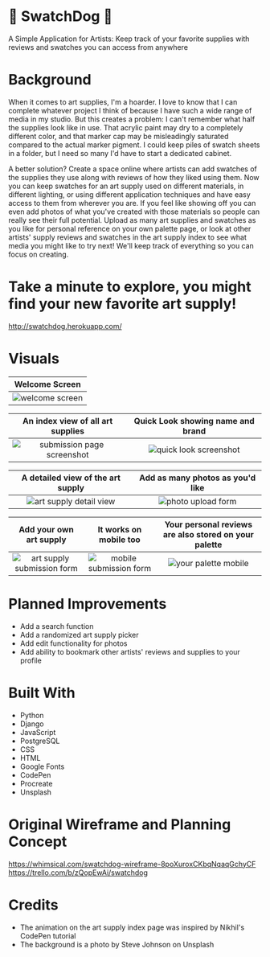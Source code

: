 # 🐾 SwatchDog 🐾
A Simple Application for Artists: Keep track of your favorite supplies with reviews and swatches you can access from anywhere

# Background
When it comes to art supplies, I'm a hoarder. I love to know that I can complete whatever project I think of because I have such a wide range of media in my studio. But this creates a problem: I can't remember what half the supplies look like in use. That acrylic paint may dry to a completely different color, and that marker cap may be misleadingly saturated compared to the actual marker pigment. I could keep piles of swatch sheets in a folder, but I need so many I'd have to start a dedicated cabinet. 

A better solution? Create a space online where artists can add swatches of the supplies they use along with reviews of how they liked using them. Now you can keep swatches for an art supply used on different materials, in different lighting, or using different application techniques and have easy access to them from wherever you are. If you feel like showing off you can even add photos of what you've created with those materials so people can really see their full potential. Upload as many art supplies and swatches as you like for personal reference on your own palette page, or look at other artists' supply reviews and swatches in the art supply index to see what media you might like to try next! We'll keep track of everything so you can focus on creating. 

# Take a minute to explore, you might find your new favorite art supply!
http://swatchdog.herokuapp.com/

# Visuals

|Welcome Screen|
| :---------: |
|![welcome screen](https://i.imgur.com/G45nBdj.png "Welcome screen")|

| An index view of all art supplies | Quick Look showing name and brand |
| :---------: | :---------: |
|![submission page screenshot](https://i.imgur.com/MkjoTAP.png "Art Supply index page") | ![quick look screenshot](https://i.imgur.com/HKNNM16.png "quick look")

| A detailed view of the art supply | Add as many photos as you'd like | 
| :---------: | :---------: |
|![art supply detail view](https://i.imgur.com/sSk7NZu.png "Art supply detail view") | ![photo upload form](https://i.imgur.com/UxGAfU1.png "photo upload form")

| Add your own art supply | It works on mobile too | Your personal reviews are also stored on your palette |
| :---------: | :---------: | :---------: |
|![art supply submission form](https://i.imgur.com/9RbLAYJ.png "Art supply submission form") | ![mobile submission form](https://i.imgur.com/iYcWCxi.png "mobile submission form") | ![your palette mobile](https://i.imgur.com/3zPV1jE.png "your palette mobile view")

# Planned Improvements
* Add a search function
* Add a randomized art supply picker
* Add edit functionality for photos
* Add ability to bookmark other artists' reviews and supplies to your profile


# Built With
* Python
* Django
* JavaScript
* PostgreSQL
* CSS
* HTML
* Google Fonts
* CodePen
* Procreate
* Unsplash

# Original Wireframe and Planning Concept
https://whimsical.com/swatchdog-wireframe-8poXuroxCKbqNqaqGchyCF
https://trello.com/b/zQopEwAi/swatchdog

# Credits
* The animation on the art supply index page was inspired by Nikhil's CodePen tutorial
* The background is a photo by Steve Johnson on Unsplash
